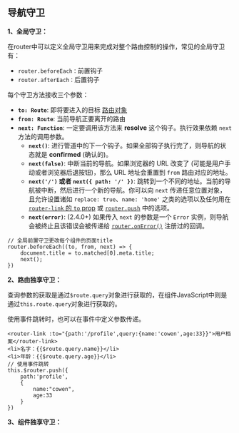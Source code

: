 ## 导航守卫

**1、全局守卫：**

在router中可以定义全局守卫用来完成对整个路由控制的操作，常见的全局守卫有：

- `router.beforeEach：`前置钩子
- `router.afterEach：`后置钩子

每个守卫方法接收三个参数：

- **`to: Route`**: 即将要进入的目标 [路由对象](https://router.vuejs.org/zh/api/#路由对象)
- **`from: Route`**: 当前导航正要离开的路由
- **`next: Function`**: 一定要调用该方法来 **resolve** 这个钩子。执行效果依赖 `next` 方法的调用参数。
  - **`next()`**: 进行管道中的下一个钩子。如果全部钩子执行完了，则导航的状态就是 **confirmed** (确认的)。
  - **`next(false)`**: 中断当前的导航。如果浏览器的 URL 改变了 (可能是用户手动或者浏览器后退按钮)，那么 URL 地址会重置到 `from` 路由对应的地址。
  - **`next('/')` 或者 `next({ path: '/' })`**: 跳转到一个不同的地址。当前的导航被中断，然后进行一个新的导航。你可以向 `next` 传递任意位置对象，且允许设置诸如 `replace: true`、`name: 'home'` 之类的选项以及任何用在 [`router-link` 的 `to` prop](https://router.vuejs.org/zh/api/#to) 或 [`router.push`](https://router.vuejs.org/zh/api/#router-push) 中的选项。
  - **`next(error)`**: (2.4.0+) 如果传入 `next` 的参数是一个 `Error` 实例，则导航会被终止且该错误会被传递给 [`router.onError()`](https://router.vuejs.org/zh/api/#router-onerror) 注册过的回调。

```vue
// 全局前置守卫更改每个组件的页面title
router.beforeEach((to, from, next) => {
    document.title = to.matched[0].meta.title;
    next();
})
```

**2、路由独享守卫：**

查询参数的获取是通过`$route.query`对象进行获取的，在组件JavaScript中则是通过`this.route.query`对象进行获取的。

使用事件跳转时，也可以在事件中定义参数传递。

```vue
<router-link :to="{path:'/profile',query:{name:'cowen',age:33}}">用户档案</router-link>
<li>名字：{{$route.query.name}}</li>
<li>年龄：{{$route.query.age}}</li>
// 使用事件跳转
this.$router.push({
	path:'profile',
	{
		name:"cowen",
	    age:33
	}
})
```

**3、组件独享守卫：**

